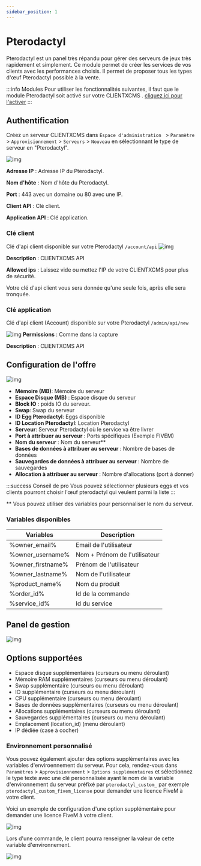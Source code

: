 ```yaml
---
sidebar_position: 1
---
```


# Pterodactyl
Pterodactyl est un panel très répandu pour gérer des serveurs de jeux très rapidement et simplement. Ce module permet de créer les services de vos clients avec les performances choisis.
Il permet de proposer tous les types d'œuf Pterodactyl possible à la vente.

:::info Modules
Pour utiliser les fonctionnalités suivantes, il faut que le module Pterodactyl soit activé sur votre CLIENTXCMS . [cliquez ici pour l'activer](../)
:::

## Authentification
Créez un serveur CLIENTXCMS dans `Espace d'administration ` > `Paramètre` > `Approvisionnement` > `Serveurs` > `Nouveau` en sélectionnant le type de serveur en "Pterodactyl". 

![img](/img/next_gen/extensions/modules/pterodactyl/images_1.png)

**Adresse IP** : Adresse IP du Pterodactyl.

**Nom d'hôte** : Nom d'hôte du Pterodactyl.

**Port** : 443 avec un domaine ou 80 avec une IP.

**Client API** : Clé client.

**Application API** : Clé application.

### Clé client 

Clé d'api client disponible sur votre Pterodactyl `/account/api`
![img](/img/next_gen/extensions/modules/pterodactyl/images_2.png)

**Description** : CLIENTXCMS API

**Allowed ips** : Laissez vide ou mettez l'IP de votre CLIENTXCMS pour plus de sécurité.

Votre clé d'api client vous sera donnée qu'une seule fois, après elle sera tronquée.
### Clé application
Clé d'api client (Account) disponible sur votre Pterodactyl `/admin/api/new`

![img](/img/next_gen/extensions/modules/pterodactyl/images_3.png)
**Permissions** : Comme dans la capture

**Description** : CLIENTXCMS API

## Configuration de l'offre
![img](/img/next_gen/extensions/modules/pterodactyl/images_4.png)
- **Mémoire (MB)**: Mémoire du serveur
- **Espace Disque (MB)** : Espace disque du serveur
- **Block IO** : poids IO du serveur.
- **Swap**: Swap du serveur
- **ID Egg Pterodactyl**: Eggs disponible
- **ID Location Pterodactyl**: Location Pterodactyl
- **Serveur**: Serveur Pterodactyl où le service va être livrer
- **Port à attribuer au serveur** : Ports spécifiques (Exemple FIVEM)
- **Nom du serveur** : Nom du serveur**
- **Bases de données à attribuer au serveur** : Nombre de bases de données
- **Sauvegardes de données à attribuer au serveur** : Nombre de sauvegardes
- **Allocation à attribuer au serveur** : Nombre d'allocations (port à donner)

:::success Conseil de pro
Vous pouvez sélectionner plusieurs eggs et vos clients pourront choisir l'œuf pterodactyl qui veulent parmi la liste
:::

** Vous pouvez utiliser des variables pour personnaliser le nom du serveur.

### Variables disponibles 

| Variables         | Description                   |
|-------------------|-------------------------------|
| %owner_email%     | Email de l'utilisateur        |
| %owner_username%  | Nom + Prénom de l'utilisateur |
| %owner_firstname% | Prénom de l'utilisateur       |
| %owner_lastname%  | Nom de l'utilisateur          |
| %product_name%    | Nom du produit                |
| %order_id%        | Id de la commande             |
| %service_id%      | Id du service                 |

## Panel de gestion
![img](/img/next_gen/extensions/modules/pterodactyl/images_5.png)

## Options supportées
- Espace disque supplémentaires (curseurs ou menu déroulant)
- Mémoire RAM supplémentaires (curseurs ou menu déroulant)
- Swap supplémentaire (curseurs ou menu déroulant)
- IO supplémentaire (curseurs ou menu déroulant)
- CPU supplémentaire (curseurs ou menu déroulant)
- Bases de données supplémentaires (curseurs ou menu déroulant)
- Allocations supplémentaires (curseurs ou menu déroulant)
- Sauvegardes supplémentaires (curseurs ou menu déroulant)
- Emplacement (location_id) (menu déroulant)
- IP dédiée (case à cocher)

### Environnement personnalisé
Vous pouvez également ajouter des options supplémentaires avec les variables d'enviroennement du serveur. Pour cela, rendez-vous dans `Paramètres` > `Approvisionnement` > `Options supplémentaires` et sélectionnez le type texte avec une clé personnalisée ayant le nom de la variable d'environnement du serveur préfixé par `pterodactyl_custom_` par exemple `pterodactyl_custom_fivem_license` pour demander une licence FiveM à votre client.

Voici un exemple de configuration d'une option supplémentaire pour demander une licence FiveM à votre client.

![img](/img/next_gen/extensions/modules/pterodactyl/image.png)

Lors d'une commande, le client pourra renseigner la valeur de cette variable d'environnement.

![img](/img/next_gen/extensions/modules/pterodactyl/image_fivem.png)
